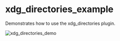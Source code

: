 # xdg_directories_example

Demonstrates how to use the xdg_directories plugin.


![xdg_directories_demo](https://github.com/eriko13/packages/assets/36830415/7798a4ac-ddd1-4aab-8065-40802862776f)
